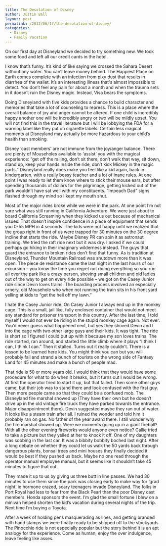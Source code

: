 ```yaml
---
title: The Desolation of Disney
author: Justin Ball
layout: post
permalink: /2012/06/17/the-desolation-of-disney/
categories:
  - Disney
  - Family Vacation
---
```

On our first day at Disneyland we decided to try something new. We took some food and left all our credit cards in the hotel.

I know that’s funny. It’s kind of like saying we crossed the Sahara Desert without any water. You can’t leave money behind. The Happiest Place on Earth comes complete with an infection from pixy dust that results in diarrhea of the wallet. It’s an interesting illness that's almost impossible to detect. You don’t feel any pain for about a month and when the trauma sets in it doesn’t ruin the Disney magic. Instead, Visa bears the symptoms.

Doing Disneyland with five kids provides a chance to build character and memories that take a lot of counseling to repress. This is a place where the overall balance of joy and anger cannot be altered. If one child is incredibly happy another one will be incredibly angry or two will be mildly upset. You will not find this in the travel literature but I will be lobbying the FDA for a warning label like they put on cigarette labels. Certain less magical moments at Disneyland may actually be more hazardous to your child’s health than smoking.

Disney ‘cast members’ are not immune from the joy/anger balance. There are plenty of Mouseholes available to ‘assist’ you with the magical experience: “get off the railing, don’t sit there, don’t walk that way, sit down, stand up, keep your hands inside the ride, don’t kick Mickey in the magic parts.” Disneyland really does make you feel like a kid again, back in kindergarten, with a really bossy teacher and a lot of inane rules. At one point I was ready to let them know where to stick their mouse ears, but after spending thousands of dollars for the pilgrimage, getting kicked out of the park wouldn’t have sat well with my constituents. “Impeach Dad” signs flashed through my mind so I kept my mouth shut.

Most of the major rides broke while we were in the park. At one point I’m not sure what was still running in California Adventure. We were just about to board California Screaming when they kicked us out because of mechanical issues. That doesn’t inspire confidence in a piece of equipment that sends you 0-55 MPH in 4 seconds. The kids were not happy until we realized that the group right in front of us were trapped for 30 minutes on the 30 degree incline that starts the ride. Maybe Disney PR can spin it as astronaut training. We tried the raft ride next but it was dry. I asked if we could perhaps go hiking in their imaginary wilderness instead. The guys that guard the entrance to broken rides don’t find that funny. As is tradition at Disneyland, Thunder Mountain Railroad was shutdown more than it was open. The piece de resistance came the last night in the last hours of our excursion – you know the time you regret not riding everything so you run all over the park like a crazy person, shoving small children and old ladies out of the way to get on every ride possible – we got on the Casey Junior ride since Devin loves trains. The boarding process involved an especially ornery, old Mousehole who when not running the train sits in his front yard yelling at kids to “get the hell off my lawn.”

I hate the Casey Junior ride. On Casey Junior I always end up in the monkey cage. This is a small, jail like, fully enclosed container that would not meet any standard for prisoner transport in this country. After the last time, I told myself I would not ever be riding in the stupid monkey cage again. Not ever. You’d never guess what happened next, but yes they shoved Devin and I into the cage with two other large guys and their kids. It was tight. The ride is short so I figured I could put up with it because my son loves trains. The ride started, ran around, and started the little climb where it plays “I think I can, I think I can.” Then it stalled. Turns out it really couldn’t. There is a lesson to be learned here kids. You might think you can but you will probably fail and strand a bunch of tourists on the wrong side of Fantasy Land for 45 minutes and make a bunch of people mad.

That ride is 50 or more years old. I would think that they would have some procedure for what to do when it breaks, but it turns out I would be wrong. At first the operator tried to start it up, but that failed. Then some other guys came, but their job was to stand there and look confused with the first guy. Then more people came so that they could be a confused mob. The Disneyland fire marshal showed up (They have their own but he doesn’t drive up in the old vintage fire truck they have parked towards the entrance. Major disappointment there). Devin suggested maybe they ran out of water. It looks like a steam train after all. I ruined the wonder and told him it probably ran on gas. No father of the year award there. I still wonder why the fire marshal showed up. Were we moments going up in a giant fireball? With all the other evening fireworks would anyone even notice? Callie tried to take a picture but they yelled at her to knock it off. One of my daughters was sobbing in the last car. It was a bibbity bobbity boched last night. After a long debate on whether they could let us walk the 50 yards back through dangerous plants, bonsai trees and mini houses they finally decided it would be best if they pushed us back. Maybe no one read through the operator manual employee manual, but it seems like it shouldn’t take 45 minutes to figure that out.

They made it up to us by giving us three butt in line passes. We had 30 minutes to use them since the park was closing early to make way for ‘grad night’ ie hormone crazed, scary teenagers invade Disneyland. The folks in Port Royal had less to fear from the Black Pearl than the poor Disney cast members. Honda sponsors the event. I’m glad the small fortune I blew on a minivan helped shorten the kid’s vacation during several nights of the trip. Next time I’m buying a Toyota.

After a week of holding pens masquerading as lines, and getting branded with hand stamps we were finally ready to be shipped off to the stockyards. The Pinocchio ride is not especially popular but the story behind it is an apt analogy for the experience. Come as human, enjoy the over indulgence, leave feeling like asses.